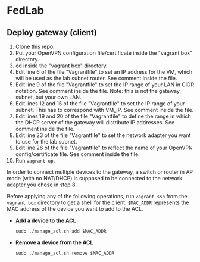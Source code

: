# FedLab

## Deploy gateway (client)
1. Clone this repo.
2. Put your OpenVPN configuration file/certificate inside the "vagrant box" directory.
3. cd inside the "vagrant box" directory.
4. Edit line 6 of the file "Vagrantfile" to set an IP address for the VM, which will be used as the lab subnet router. See comment inside the file.
5. Edit line 9 of the file "Vagrantfile" to set the IP range of your LAN in CIDR notation. See comment inside the file. Note: this is not the gateway subnet, but your own LAN.
6. Edit lines 12 and 15 of the file "Vagrantfile" to set the IP range of your subnet. This has to correspond with VM_IP. See comment inside the file.
7. Edit lines 19 and 20 of the file "Vagrantfile" to define the range in which the DHCP server of the gateway will distribute IP addresses. See comment inside the file.
8. Edit line 23 of the file "Vagrantfile" to set the network adapter you want to use for the lab subnet.
9. Edit line 26 of the file "Vagrantfile" to reflect the name of your OpenVPN config/certificate file. See comment inside the file.
10. Run `vagrant up`.

In order to connect multiple devices to the gateway, a switch or router in AP mode (with no NAT/DHCP) is supposed to be connected to the network adapter you chose in step 8.

Before applying any of the following operations, run `vagrant ssh` from the `vagrant box` directory to get a shell for the client. `$MAC_ADDR` represents the MAC address of the device you want to add to the ACL.

- **Add a device to the ACL**

    `sudo ./manage_acl.sh add $MAC_ADDR`

- **Remove a device from the ACL**

    `sudo ./manage_acl.sh remove $MAC_ADDR`
